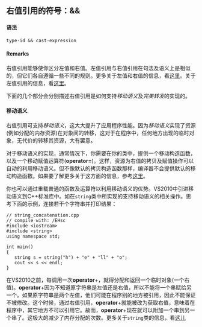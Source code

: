 ## 右值引用的符号：&&

#### 语法
    type-id && cast-expression

#### Remarks
右值引用能够使你区分左值和右值。左值引用与右值引用在句法及语义上是相似的，但它们各自遵循一些不同的规则。更多关于左值和右值的信息，看[这里](https://docs.microsoft.com/en-us/cpp/cpp/lvalues-and-rvalues-visual-cpp?view=vs-2019)。关于左值引用的信息，看[这里](https://docs.microsoft.com/en-us/cpp/cpp/lvalue-reference-declarator-amp?view=vs-2019)。

下面的几个部分会分别描述右值引用是如何支持*移动语义*及*完美转发*的实现的。

#### 移动语义
右值引用可支持*移动语义*，这大大提升了应用程序性能。因为*移动语义*实现了资源(例如分配的内存资源)在对象间的转移，这对于在程序中，任何地方出现的临时对象，无代价的转移其资源，大有罢意。

对于移动语义的实现，通常情况下，你需要在你的类中，提供一个移动构造函数，以及一个移动赋值运算符(**operator=**)。这样，资源为右值的拷贝及赋值操作可以自动的利用移动语义。但不像默认的拷贝构造函数那样，编译器不会提供默认的移动构造函数。如果要了解更多关于这方面的信息，参考[这里](https://docs.microsoft.com/en-us/cpp/cpp/move-constructors-and-move-assignment-operators-cpp?view=vs-2019)。

你也可以通过重载普通的函数及运算符以利用移动语义的优势。VS2010中引进移动语义到C++标准库中。如在`string`类中所实现的支持移动语义的相关操作。思考下面的示例，连接若干个字符串并打印结果：

    // string_concatenation.cpp
    // compile with: /EHsc
    #include <iostream>
    #include <string>
    using namespace std;

    int main()
    {
       string s = string("h") + "e" + "ll" + "o";
       cout << s << endl;
    }
在VS2010之前，每调用一次**operator**+，就得分配和返回一个临时对象(一个右值)。**operator**+因为不知道原字符串是左值还是右值，所以不能将一个串赋给另一个。如果原字符串是两个左值，他们可能在程序别的地方被引用，因此不能保证不被修改。这个时候，通过右值引用，**operator**+就能被改为获取右值，意味着在程序中，其它地方不可以引用它。故而，**operator**+现在就可以附加一个串到另一个串了。这极大的减少了内存分配的次数。更多关于`string`类的信息，看[这儿](https://docs.microsoft.com/en-us/cpp/standard-library/basic-string-class?view=vs-2019)
